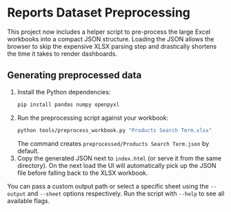 # Reports Dataset Preprocessing

This project now includes a helper script to pre-process the large Excel
workbooks into a compact JSON structure. Loading the JSON allows the browser to
skip the expensive XLSX parsing step and drastically shortens the time it takes
to render dashboards.

## Generating preprocessed data

1. Install the Python dependencies:
   ```bash
   pip install pandas numpy openpyxl
   ```
2. Run the preprocessing script against your workbook:
   ```bash
   python tools/preprocess_workbook.py "Products Search Term.xlsx"
   ```
   The command creates `preprocessed/Products Search Term.json` by default.
3. Copy the generated JSON next to `index.html` (or serve it from the same
   directory). On the next load the UI will automatically pick up the JSON file
   before falling back to the XLSX workbook.

You can pass a custom output path or select a specific sheet using the
`--output` and `--sheet` options respectively. Run the script with
`--help` to see all available flags.
